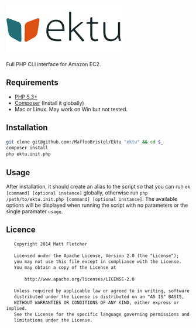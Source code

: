 ![Ektu logo](resources/ektu-logo-small.png)
===

Full PHP CLI interface for Amazon EC2.

Requirements
---
* [PHP 5.3+](http://uk3.php.net/manual/en/install.php)
* [Composer](https://getcomposer.org/doc/00-intro.md) (Install it globally)
* Mac or Linux. May work on Win but not tested.

Installation
---
```bash
git clone git@github.com:/MaffooBristol/Ektu "ektu" && cd $_
composer install
php ektu.init.php
```

Usage
---
After installation, it should create an alias to the script so that you can run `ek [command] [optional instance]` globally, otherwise run `php /path/to/ektu.init.php [command] [optional instance]`. The available options will be displayed when running the script with no parameters or the single paramater `usage`.

Licence
---
```
   Copyright 2014 Matt Fletcher

   Licensed under the Apache License, Version 2.0 (the "License");
   you may not use this file except in compliance with the License.
   You may obtain a copy of the License at

       http://www.apache.org/licenses/LICENSE-2.0

   Unless required by applicable law or agreed to in writing, software
   distributed under the License is distributed on an "AS IS" BASIS,
   WITHOUT WARRANTIES OR CONDITIONS OF ANY KIND, either express or implied.
   See the License for the specific language governing permissions and
   limitations under the License.
```
